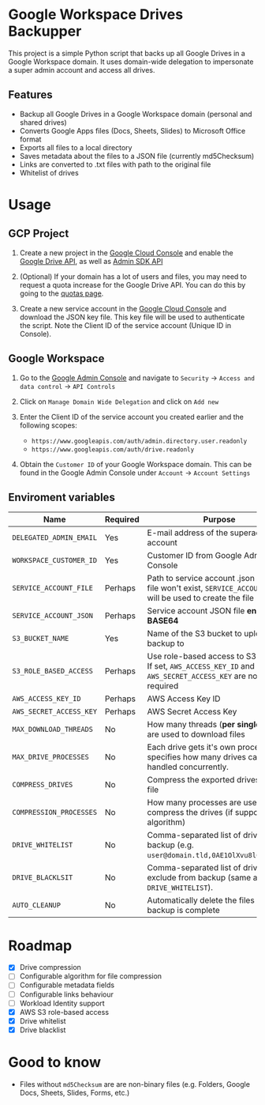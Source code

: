 # Google Workspace Drives Backupper

This project is a simple Python script that backs up all Google Drives in a Google Workspace domain. It uses domain-wide delegation to impersonate a super admin account and access all drives.

## Features

- Backup all Google Drives in a Google Workspace domain (personal and shared drives)
- Converts Google Apps files (Docs, Sheets, Slides) to Microsoft Office format
- Exports all files to a local directory
- Saves metadata about the files to a JSON file (currently md5Checksum)
- Links are converted to .txt files with path to the original file
- Whitelist of drives

# Usage

## GCP Project

1. Create a new project in the [Google Cloud Console](https://console.cloud.google.com/) and enable the [Google Drive API](https://console.cloud.google.com/marketplace/product/google/drive.googleapis.com), as well as [Admin SDK API](https://console.cloud.google.com/marketplace/product/google/admin.googleapis.com)

2. (Optional) If your domain has a lot of users and files, you may need to request a quota increase for the Google Drive API. You can do this by going to the [quotas page](https://console.cloud.google.com/iam-admin/quotas).

3. Create a new service account in the [Google Cloud Console](https://console.cloud.google.com/iam-admin/serviceaccounts) and download the JSON key file. This key file will be used to authenticate the script. Note the Client ID of the service account (Unique ID in Console).

## Google Workspace

1. Go to the [Google Admin Console](https://admin.google.com) and navigate to `Security` -> `Access and data control` -> `API Controls`

2. Click on `Manage Domain Wide Delegation` and click on `Add new`

3. Enter the Client ID of the service account you created earlier and the following scopes:

   - `https://www.googleapis.com/auth/admin.directory.user.readonly`
   - `https://www.googleapis.com/auth/drive.readonly`

4. Obtain the `Customer ID` of your Google Workspace domain. This can be found in the Google Admin Console under `Account` -> `Account Settings`

## Enviroment variables

| Name                    | Required | Purpose                                                                                                        | Type   | Default                    |
| ----------------------- | -------- | -------------------------------------------------------------------------------------------------------------- | ------ | -------------------------- |
| `DELEGATED_ADMIN_EMAIL` | Yes      | E-mail address of the superadmin account                                                                       | string |                            |
| `WORKSPACE_CUSTOMER_ID` | Yes      | Customer ID from Google Admin Console                                                                          | string |                            |
| `SERVICE_ACCOUNT_FILE`  | Perhaps  | Path to service account .json key. If file won't exist, `SERVICE_ACCOUNT_JSON` will be used to create the file | string | `service-account-key.json` |
| `SERVICE_ACCOUNT_JSON`  | Perhaps  | Service account JSON file **encoded in BASE64**                                                                | string |                            |
| `S3_BUCKET_NAME`        | Yes      | Name of the S3 bucket to upload the backup to                                                                  | string |                            |
| `S3_ROLE_BASED_ACCESS`  | Perhaps  | Use role-based access to S3 bucket. If set, `AWS_ACCESS_KEY_ID` and `AWS_SECRET_ACCESS_KEY` are not required   | bool   | `false`                    |
| `AWS_ACCESS_KEY_ID`     | Perhaps  | AWS Access Key ID                                                                                              | string |                            |
| `AWS_SECRET_ACCESS_KEY` | Perhaps  | AWS Secret Access Key                                                                                          | string |                            |
| `MAX_DOWNLOAD_THREADS`  | No       | How many threads (**per single drive**) are used to download files                                             | int    | `20`                       |
| `MAX_DRIVE_PROCESSES`   | No       | Each drive gets it's own process. This specifies how many drives can be handled concurrently.                  | int    | `4`                        |
| `COMPRESS_DRIVES`       | No       | Compress the exported drives to a .zip file                                                                    | bool   | `false`                    |
| `COMPRESSION_PROCESSES` | No       | How many processes are used to compress the drives (if supported by algorithm)                                 | int    | `cpu_count()`              |
| `DRIVE_WHITELIST`       | No       | Comma-separated list of drive IDs to backup (e.g. `user@domain.tld,0AE1OlXvu8lCKUk9PVA`)                       | string |                            |
| `DRIVE_BLACKLSIT`       | No       | Comma-separated list of drive IDs to exclude from backup (same as `DRIVE_WHITELIST`).                          | string |                            |
| `AUTO_CLEANUP`          | No       | Automatically delete the files after the backup is complete                                                    | bool   | `false`                    |

# Roadmap

- [x] Drive compression
- [ ] Configurable algorithm for file compression
- [ ] Configurable metadata fields
- [ ] Configurable links behaviour
- [ ] Workload Identity support
- [x] AWS S3 role-based access
- [x] Drive whitelist
- [x] Drive blacklist

# Good to know

- Files without `md5Checksum` are are non-binary files (e.g. Folders, Google Docs, Sheets, Slides, Forms, etc.)
